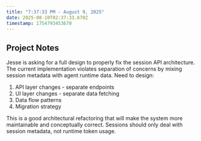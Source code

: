 ```yaml
---
title: "7:37:33 PM - August 9, 2025"
date: 2025-08-10T02:37:33.670Z
timestamp: 1754793453670
---
```


## Project Notes

Jesse is asking for a full design to properly fix the session API architecture. The current implementation violates separation of concerns by mixing session metadata with agent runtime data. Need to design:

1. API layer changes - separate endpoints
2. UI layer changes - separate data fetching
3. Data flow patterns
4. Migration strategy

This is a good architectural refactoring that will make the system more maintainable and conceptually correct. Sessions should only deal with session metadata, not runtime token usage.
